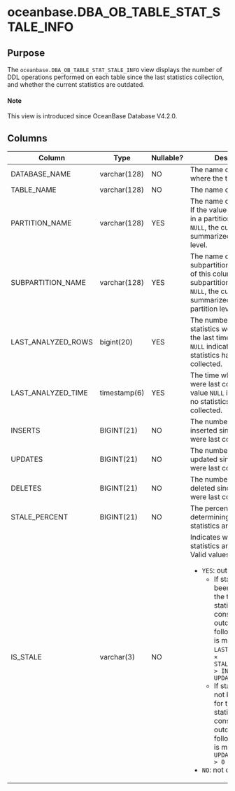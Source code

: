 # oceanbase.DBA_OB_TABLE_STAT_STALE_INFO

## Purpose

The `oceanbase.DBA_OB_TABLE_STAT_STALE_INFO` view displays the number of DDL operations performed on each table since the last statistics collection, and whether the current statistics are outdated. 

<main id="notice" type='explain'>

  <h4>Note</h4>

  <p>This view is introduced since OceanBase Database V4.2.0. </p>
</main>

## Columns

| **Column** | **Type** | **Nullable?** | **Description** |
| --- | --- | --- | --- |
| DATABASE_NAME | varchar(128) | NO | The name of the database where the table resides. |
| TABLE_NAME | varchar(128) | NO | The name of the table. |
| PARTITION_NAME | varchar(128) | YES | The name of the partition. If the value of this column in a partitioned table is `NULL`, the current record is summarized at the table level. |
| SUBPARTITION_NAME | varchar(128) | YES | The name of the subpartition. If the value of this column in a subpartitioned table is `NULL`, the current record is summarized at the table or partition level. |
| LAST_ANALYZED_ROWS | bigint(20) | YES | The number of rows when statistics were collected the last time. The value `NULL` indicates that no statistics have been collected. |
| LAST_ANALYZED_TIME | timestamp(6) | YES | The time when statistics were last collected. The value `NULL` indicates that no statistics have been collected. |
| INSERTS | BIGINT(21) | NO | The number of rows inserted since statistics were last collected. |
| UPDATES | BIGINT(21) | NO | The number of rows updated since statistics were last collected. |
| DELETES | BIGINT(21) | NO | The number of rows deleted since statistics were last collected. |
| STALE_PERCENT | BIGINT(21) | NO | The percentage for determining whether statistics are outdated. |
| IS_STALE | varchar(3) | NO | Indicates whether statistics are outdated. Valid values: <ul><li>`YES`: outdated.<ul><li>If statistics have been collected for the table, the statistics are considered outdated if the following condition is met: `LAST_ANALYZED_ROWS × STALE_PERCENT/100 > INSERTS + UPDATES + DELETES`  </li><li>If statistics have not been collected for the table, the statistics are considered outdated if the following condition is met: `INSERTS + UPDATES + DELETES > 0` </li></ul>  </li><li>`NO`: not outdated. </li></ul> |
